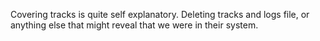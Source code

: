 Covering tracks is quite self explanatory.
Deleting tracks and logs file, or anything else that might reveal that we were in their system.
